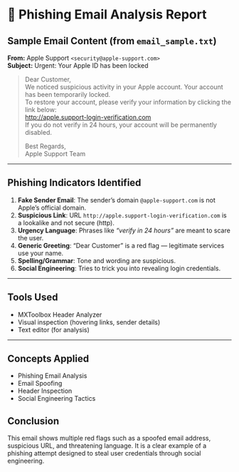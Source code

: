 # 📧 Phishing Email Analysis Report

## Sample Email Content (from `email_sample.txt`)
**From:** Apple Support `<security@apple-support.com>`  
**Subject:** Urgent: Your Apple ID has been locked

> Dear Customer,  
> We noticed suspicious activity in your Apple account. Your account has been temporarily locked.  
> To restore your account, please verify your information by clicking the link below:  
> http://apple.support-login-verification.com  
> If you do not verify in 24 hours, your account will be permanently disabled.  
>  
> Best Regards,  
> Apple Support Team

---

## Phishing Indicators Identified

1. **Fake Sender Email**: The sender’s domain `@apple-support.com` is not Apple’s official domain.
2. **Suspicious Link**: URL `http://apple.support-login-verification.com` is a lookalike and not secure (http).
3. **Urgency Language**: Phrases like *“verify in 24 hours”* are meant to scare the user.
4. **Generic Greeting**: “Dear Customer” is a red flag — legitimate services use your name.
5. **Spelling/Grammar**: Tone and wording are suspicious.
6. **Social Engineering**: Tries to trick you into revealing login credentials.

---

##  Tools Used

- MXToolbox Header Analyzer
- Visual inspection (hovering links, sender details)
- Text editor (for analysis)

---

##  Concepts Applied

- Phishing Email Analysis
- Email Spoofing
- Header Inspection
- Social Engineering Tactics

##  Conclusion

This email shows multiple red flags such as a spoofed email address, suspicious URL, and threatening language. It is a clear example of a phishing attempt designed to steal user credentials through social engineering.
